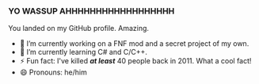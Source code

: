 ### YO WASSUP AHHHHHHHHHHHHHHHHHH
You landed on my GitHub profile. Amazing.

- 🔭 I’m currently working on a FNF mod and a secret project of my own.
- 🌱 I’m currently learning C# and C/C++.
- ⚡ Fun fact: I've killed ***at least*** 40 people back in 2011. What a cool fact!
- 😄 Pronouns: he/him

<!--
**hatoving/hatoving** is a ✨ _special_ ✨ repository because its `README.md` (this file) appears on your GitHub profile.

Here are some ideas to get you started:

- 🔭 I’m currently working on ...
- 🌱 I’m currently learning ...
- 👯 I’m looking to collaborate on ...
- 🤔 I’m looking for help with ...
- 💬 Ask me about ...
- 📫 How to reach me: ...
- 😄 Pronouns: ...
- ⚡ Fun fact: ...
-->
